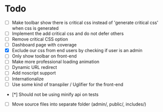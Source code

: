 # Todo

- [ ] Make toolbar show there is critical css instead of 'generate critical css' when css is generated
- [ ] Implement the add critical css and do not defer others
- [ ] Remove critical CSS option
- [ ] Dashboard page with coverage
- [x] Exclude our css from end users by checking if user is an admin
- [ ] Only show toolbar on front-end
- [ ] Make more professional loading animation
- [ ] Dynamic URL redirect
- [ ] Add noscript support
- [ ] Internationalize
- [ ] Use some kind of transpiler / Uglifier for the front-end
- [*] Should not be using minify api on tests
- [ ] Move source files into separate folder (admin/, public/, includes/)
